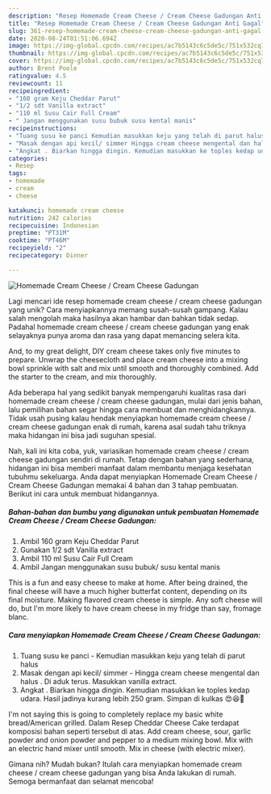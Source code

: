```yaml
---
description: "Resep Homemade Cream Cheese / Cream Cheese Gadungan Anti Gagal"
title: "Resep Homemade Cream Cheese / Cream Cheese Gadungan Anti Gagal"
slug: 361-resep-homemade-cream-cheese-cream-cheese-gadungan-anti-gagal
date: 2020-08-24T01:51:06.694Z
image: https://img-global.cpcdn.com/recipes/ac7b5143c6c5de5c/751x532cq70/homemade-cream-cheese-cream-cheese-gadungan-foto-resep-utama.jpg
thumbnail: https://img-global.cpcdn.com/recipes/ac7b5143c6c5de5c/751x532cq70/homemade-cream-cheese-cream-cheese-gadungan-foto-resep-utama.jpg
cover: https://img-global.cpcdn.com/recipes/ac7b5143c6c5de5c/751x532cq70/homemade-cream-cheese-cream-cheese-gadungan-foto-resep-utama.jpg
author: Brent Poole
ratingvalue: 4.5
reviewcount: 11
recipeingredient:
- "160 gram Keju Cheddar Parut"
- "1/2 sdt Vanilla extract"
- "110 ml Susu Cair Full Cream"
- " Jangan menggunakan susu bubuk susu kental manis"
recipeinstructions:
- "Tuang susu ke panci Kemudian masukkan keju yang telah di parut halus"
- "Masak dengan api kecil/ simmer Hingga cream cheese mengental dan halus . Di aduk terus. Masukkan vanilla extract."
- "Angkat . Biarkan hingga dingin. Kemudian masukkan ke toples kedap udara. Hasil jadinya kurang lebih 250 gram. Simpan di kulkas 😍😆👏"
categories:
- Resep
tags:
- homemade
- cream
- cheese

katakunci: homemade cream cheese 
nutrition: 242 calories
recipecuisine: Indonesian
preptime: "PT31M"
cooktime: "PT46M"
recipeyield: "2"
recipecategory: Dinner

---
```



![Homemade Cream Cheese / Cream Cheese Gadungan](https://img-global.cpcdn.com/recipes/ac7b5143c6c5de5c/751x532cq70/homemade-cream-cheese-cream-cheese-gadungan-foto-resep-utama.jpg)

Lagi mencari ide resep homemade cream cheese / cream cheese gadungan yang unik? Cara menyiapkannya memang susah-susah gampang. Kalau salah mengolah maka hasilnya akan hambar dan bahkan tidak sedap. Padahal homemade cream cheese / cream cheese gadungan yang enak selayaknya punya aroma dan rasa yang dapat memancing selera kita.

And, to my great delight, DIY cream cheese takes only five minutes to prepare. Unwrap the cheesecloth and place cream cheese into a mixing bowl sprinkle with salt and mix until smooth and thoroughly combined. Add the starter to the cream, and mix thoroughly.

Ada beberapa hal yang sedikit banyak mempengaruhi kualitas rasa dari homemade cream cheese / cream cheese gadungan, mulai dari jenis bahan, lalu pemilihan bahan segar hingga cara membuat dan menghidangkannya. Tidak usah pusing kalau hendak menyiapkan homemade cream cheese / cream cheese gadungan enak di rumah, karena asal sudah tahu triknya maka hidangan ini bisa jadi suguhan spesial.


Nah, kali ini kita coba, yuk, variasikan homemade cream cheese / cream cheese gadungan sendiri di rumah. Tetap dengan bahan yang sederhana, hidangan ini bisa memberi manfaat dalam membantu menjaga kesehatan tubuhmu sekeluarga. Anda dapat menyiapkan Homemade Cream Cheese / Cream Cheese Gadungan memakai 4 bahan dan 3 tahap pembuatan. Berikut ini cara untuk membuat hidangannya.

<!--inarticleads1-->

##### Bahan-bahan dan bumbu yang digunakan untuk pembuatan Homemade Cream Cheese / Cream Cheese Gadungan:

1. Ambil 160 gram Keju Cheddar Parut
1. Gunakan 1/2 sdt Vanilla extract
1. Ambil 110 ml Susu Cair Full Cream
1. Ambil  Jangan menggunakan susu bubuk/ susu kental manis


This is a fun and easy cheese to make at home. After being drained, the final cheese will have a much higher butterfat content, depending on its final moisture. Making flavored cream cheese is simple. Any soft cheese will do, but I&#39;m more likely to have cream cheese in my fridge than say, fromage blanc. 

<!--inarticleads2-->

##### Cara menyiapkan Homemade Cream Cheese / Cream Cheese Gadungan:

1. Tuang susu ke panci - Kemudian masukkan keju yang telah di parut halus
1. Masak dengan api kecil/ simmer - Hingga cream cheese mengental dan halus . Di aduk terus. Masukkan vanilla extract.
1. Angkat . Biarkan hingga dingin. Kemudian masukkan ke toples kedap udara. Hasil jadinya kurang lebih 250 gram. Simpan di kulkas 😍😆👏


I&#39;m not saying this is going to completely replace my basic white bread/American grilled. Dalam Resep Cheddar Cheese Cake terdapat komposisi bahan seperti tersebut di atas. Add cream cheese, sour, garlic powder and onion powder and pepper to a medium mixing bowl. Mix with an electric hand mixer until smooth. Mix in cheese (with electric mixer). 

Gimana nih? Mudah bukan? Itulah cara menyiapkan homemade cream cheese / cream cheese gadungan yang bisa Anda lakukan di rumah. Semoga bermanfaat dan selamat mencoba!
